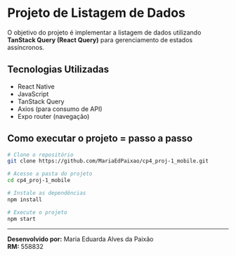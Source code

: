 # Projeto de Listagem de Dados
 
O objetivo do projeto é implementar a listagem de dados utilizando **TanStack Query (React Query)** para gerenciamento de estados assíncronos.

## Tecnologias Utilizadas
- React Native
- JavaScript
- TanStack Query
- Axios (para consumo de API)
- Expo router (navegação)

## Como executar o projeto = passo a passo

```bash
# Clone o repositório
git clone https://github.com/MariaEdPaixao/cp4_proj-1_mobile.git

# Acesse a pasta do projeto
cd cp4_proj-1_mobile

# Instale as dependências
npm install

# Execute o projeto
npm start
```

---

**Desenvolvido por:** Maria Eduarda Alves da Paixão  
**RM:** 558832
